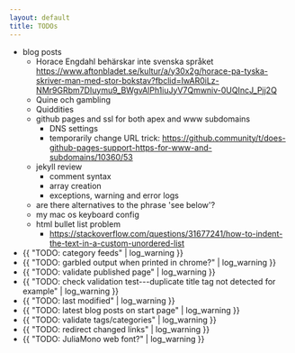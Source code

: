 ```yaml
---
layout: default
title: TODOs
---
```

- blog posts
  - Horace Engdahl behärskar inte svenska språket
    https://www.aftonbladet.se/kultur/a/y30x2g/horace-pa-tyska-skriver-man-med-stor-bokstav?fbclid=IwAR0iLz-NMr9GRbm7DIuymu9_BWgvAlPh1iuJyV7Qmwniv-0UQIncJ_Pjj2Q
  - Quine och gambling
  - Quiddities
  - github pages and ssl for both apex and www subdomains
    - DNS settings
    - temporarily change URL trick:
      https://github.community/t/does-github-pages-support-https-for-www-and-subdomains/10360/53
  - jekyll review
    - comment syntax
    - array creation
    - exceptions, warning and error logs
  - are there alternatives to the phrase 'see below'?
  - my mac os keyboard config
  - html bullet list problem
    - https://stackoverflow.com/questions/31677241/how-to-indent-the-text-in-a-custom-unordered-list
- {{ "TODO: category feeds" | log_warning }}
- {{ "TODO: garbled output when printed in chrome?" | log_warning }}
- {{ "TODO: validate published page" | log_warning }}
- {{ "TODO: check validation test---duplicate title tag not detected for example" | log_warning }}
- {{ "TODO: last modified" | log_warning }}
- {{ "TODO: latest blog posts on start page" | log_warning }}
- {{ "TODO: validate tags/categories" | log_warning }}
- {{ "TODO: redirect changed links" | log_warning }}
- {{ "TODO: JuliaMono web font?" | log_warning }}
